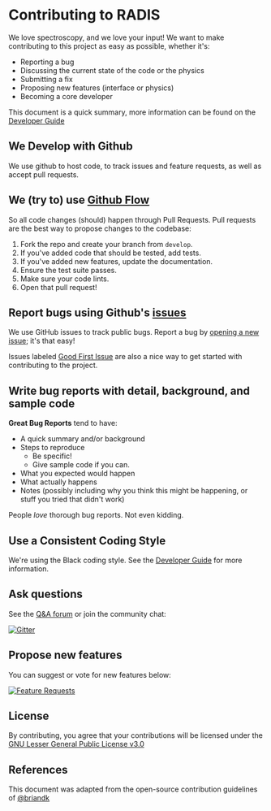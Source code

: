 # Contributing to RADIS 

We love spectroscopy, and we love your input! We want to make contributing to this project as easy as possible, whether it's:

- Reporting a bug
- Discussing the current state of the code or the physics
- Submitting a fix
- Proposing new features (interface or physics)
- Becoming a core developer

This document is a quick summary, more information can be found on the [Developer Guide](https://radis.readthedocs.io/en/latest/dev/developer.html) 

## We Develop with Github
We use github to host code, to track issues and feature requests, as well as accept pull requests.

## We (try to) use [Github Flow](https://guides.github.com/introduction/flow/index.html)
So all code changes (should) happen through Pull Requests. 
Pull requests are the best way to propose changes to the codebase:

1. Fork the repo and create your branch from `develop`.
2. If you've added code that should be tested, add tests.
3. If you've added new features, update the documentation.
4. Ensure the test suite passes.
5. Make sure your code lints.
6. Open that pull request!

## Report bugs using Github's [issues](https://github.com/radis/radis/issues)
We use GitHub issues to track public bugs. Report a bug by [opening a new issue](); it's that easy!

Issues labeled [Good First Issue](https://github.com/radis/radis/issues?q=is%3Aissue+is%3Aopen+label%3A%22good+first+issue%22)
are also a nice way to get started with contributing to the project. 

## Write bug reports with detail, background, and sample code

**Great Bug Reports** tend to have:

- A quick summary and/or background
- Steps to reproduce
  - Be specific!
  - Give sample code if you can.
- What you expected would happen
- What actually happens
- Notes (possibly including why you think this might be happening, or stuff you tried that didn't work)

People *love* thorough bug reports. Not even kidding.

## Use a Consistent Coding Style

We're using the Black coding style. See the [Developer Guide](https://radis.readthedocs.io/en/latest/dev/developer.html#code-linting) 
for more information. 

## Ask questions

See the [Q&A forum](https://groups.google.com/forum/#!forum/radis-radiation>) 
or join the community chat: 

[![Gitter](https://badges.gitter.im/Join%20Chat.svg)](https://gitter.im/radis-radiation/community)

## Propose new features

You can suggest or vote for new features below:

[![Feature Requests](https://feathub.com/radis/radis?format=svg)](https://feathub.com/radis/radis)

## License
By contributing, you agree that your contributions will be licensed under the [GNU Lesser General Public License v3.0](https://github.com/jayanthchandra/radis/blob/develop/LICENSE)

## References
This document was adapted from the open-source contribution guidelines of [@briandk](https://gist.github.com/briandk/3d2e8b3ec8daf5a27a62)
